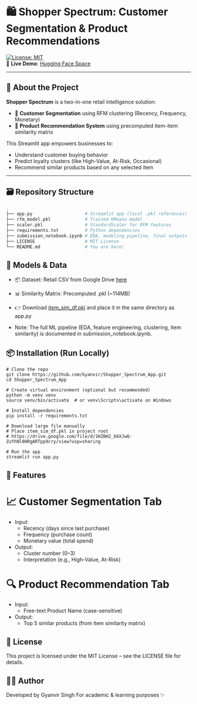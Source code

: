 # 🛍️ Shopper Spectrum: Customer Segmentation & Product Recommendations

[![License: MIT](https://img.shields.io/badge/License-MIT-yellow.svg)](LICENSE)  
🔗 **Live Demo**: [Hugging Face Space](https://huggingface.co/spaces/thegyanvirs/shopper-spectrum-app-gyanvirS)

---

## 🚀 About the Project

**Shopper Spectrum** is a two-in-one retail intelligence solution:
- 🧠 **Customer Segmentation** using RFM clustering (Recency, Frequency, Monetary)
- 🎯 **Product Recommendation System** using precomputed item-item similarity matrix

This Streamlit app empowers businesses to:
- Understand customer buying behavior
- Predict loyalty clusters (like High-Value, At-Risk, Occasional)
- Recommend similar products based on any selected item

---

## 🗃️ Repository Structure

```bash
.
├── app.py                    # Streamlit app (local .pkl references)
├── rfm_model.pkl             # Trained KMeans model
├── scaler.pkl                # StandardScaler for RFM features
├── requirements.txt          # Python dependencies
├── submission_notebook.ipynb # EDA, modeling pipeline, final outputs
├── LICENSE                   # MIT License
└── README.md                 # You are here!
```

## 🧠 Models & Data
- 📦 Dataset: Retail CSV from Google Drive [here](https://drive.google.com/file/d/1rzRwxm_CJxcRzfoo9Ix37A2JTlMummY-/view)
- 📊 Similarity Matrix: Precomputed .pkl (~114MB)
- 👉 Download [item_sim_df.pkl](https://drive.google.com/file/d/1HZBH2_b6XJwQ-ZuYhNl80RgARTpp9cry/view?usp=sharing) and place it in the same directory as app.py

- Note: The full ML pipeline (EDA, feature engineering, clustering, item similarity) is documented in submission_notebook.ipynb.

## 📦 Installation (Run Locally)
```
# Clone the repo
git clone https://github.com/Gyanvir/Shopper_Spectrum_App.git
cd Shopper_Spectrum_App

# Create virtual environment (optional but recommended)
python -m venv venv
source venv/bin/activate  # or venv\Scripts\activate on Windows

# Install dependencies
pip install -r requirements.txt

# Download large file manually
# Place item_sim_df.pkl in project root
# https://drive.google.com/file/d/1HZBH2_b6XJwQ-ZuYhNl80RgARTpp9cry/view?usp=sharing

# Run the app
streamlit run app.py
```

## 🧪 Features

# 📈 Customer Segmentation Tab
- Input:
   - Recency (days since last purchase)
   - Frequency (purchase count)
   - Monetary value (total spend)
- Output:
   - Cluster number (0–3)
   - Interpretation (e.g., High-Value, At-Risk)

# 🔍 Product Recommendation Tab
- Input:
   - Free-text Product Name (case-sensitive)
- Output:
   - Top 5 similar products (from item similarity matrix)

## 📜 License
This project is licensed under the MIT License – see the LICENSE file for details.

## 👨‍💻 Author
Developed by Gyanvir Singh
For academic & learning purposes ✨
